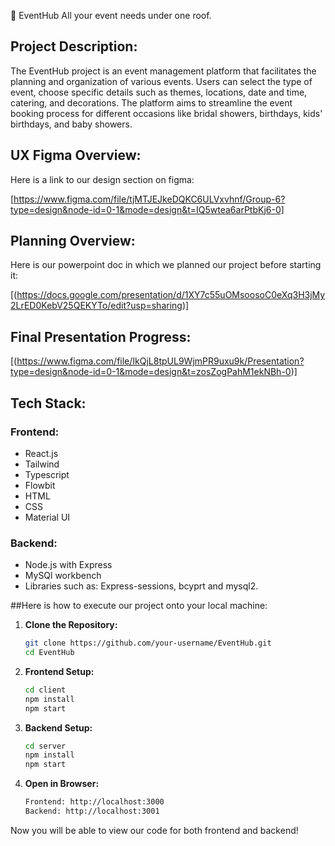 🎉 EventHub
All your event needs under one roof.

## Project Description:
The EventHub project is an event management platform that facilitates the planning and organization of various events. Users can select the type of event, choose specific details such as themes, locations, date and time, catering, and decorations. The platform aims to streamline the event booking process for different occasions like bridal showers, birthdays, kids' birthdays, and baby showers.

## UX Figma Overview:
Here is a link to our design section on figma:

[https://www.figma.com/file/tjMTJEJkeDQKC6ULVxvhnf/Group-6?type=design&node-id=0-1&mode=design&t=IQ5wtea6arPtbKj6-0]

## Planning Overview:
Here is our powerpoint doc in which we planned our project before starting it:

[(https://docs.google.com/presentation/d/1XY7c55uOMsoosoC0eXq3H3jMy2LrED0KebV25QEKYTo/edit?usp=sharing)]

## Final Presentation Progress:
[(https://www.figma.com/file/IkQjL8tpUL9WjmPR9uxu9k/Presentation?type=design&node-id=0-1&mode=design&t=zosZogPahM1ekNBh-0)]

## Tech Stack:
### Frontend:
- React.js
- Tailwind
- Typescript
- Flowbit
- HTML
- CSS
- Material UI

### Backend:
- Node.js with Express
- MySQl workbench
- Libraries such as: Express-sessions, bcyprt and mysql2.

##Here is how to execute our project onto your local machine:
1. **Clone the Repository:**
   ```bash
   git clone https://github.com/your-username/EventHub.git
   cd EventHub

2. **Frontend Setup:**
   ```bash
   cd client
   npm install
   npm start

4. **Backend Setup:**
   ```bash
   cd server
   npm install
   npm start

6. **Open in Browser:**
   ```bash
   Frontend: http://localhost:3000
   Backend: http://localhost:3001
   
Now you will be able to view our code for both frontend and backend! 
